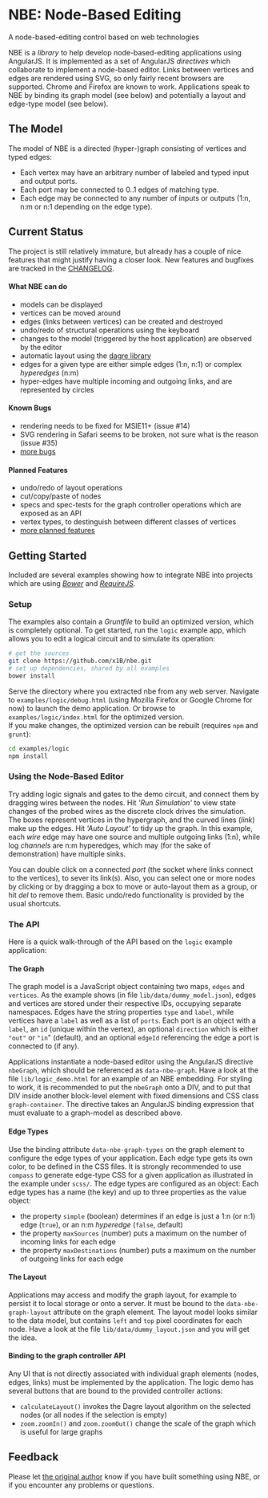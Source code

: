 # NBE: Node-Based Editing

A node-based-editing control based on web technologies

NBE is a _library_ to help develop node-based-editing applications using AngularJS.
It is implemented as a set of AngularJS _directives_ which collaborate to implement a node-based editor.
Links between vertices and edges are rendered using SVG, so only fairly recent browsers are supported.
Chrome and Firefox are known to work.
Applications speak to NBE by binding its graph model (see below) and potentially a layout and edge-type model (see below).


## The Model

The model of NBE is a directed (hyper-)graph consisting of vertices and typed edges:

- Each vertex may have an arbitrary number of labeled and typed input and output ports.
- Each port may be connected to 0..1 edges of matching type.
- Each edge may be connected to any number of inputs or outputs (1:n, n:m or n:1 depending on the edge type).


## Current Status

The project is still relatively immature, but already has a couple of nice features that might justify having a closer look.
New features and bugfixes are tracked in the [CHANGELOG](CHANGELOG.md).

#### What NBE can do
- models can be displayed
- vertices can be moved around
- edges (links between vertices) can be created and destroyed
- undo/redo of structural operations using the keyboard
- changes to the model (triggered by the host application) are observed by the editor
- automatic layout using the [dagre library](https://github.com/cpettitt/dagre)
- edges for a given type are either simple edges (1:n, n:1) or complex _hyperedges_ (n:m)
- hyper-edges have multiple incoming and outgoing links, and are represented by circles

#### Known Bugs
- rendering needs to be fixed for MSIE11+ (issue #14)
- SVG rendering in Safari seems to be broken, not sure what is the reason (issue #35)
- [more bugs](https://github.com/x1B/nbe/issues?q=is%3Aopen+is%3Aissue+label%3Abug)

#### Planned Features
- undo/redo of layout operations
- cut/copy/paste of nodes
- specs and spec-tests for the graph controller operations which are exposed as an API
- vertex types, to destinguish between different classes of vertices
- [more planned features](https://github.com/x1B/nbe/issues?q=is%3Aopen+is%3Aissue+label%3Aenhancement)


## Getting Started

Included are several examples showing how to integrate NBE into projects which are using _[Bower](http://bower.io/)_ and _[RequireJS](http://requirejs.org/)_.  

### Setup

The examples also contain a _Gruntfile_ to build an optimized version, which is completely optional. 
To get started, run the `logic` example app, which allows you to edit a logical circuit and to simulate its operation:

```sh
# get the sources
git clone https://github.com/x1B/nbe.git
# set up dependencies, shared by all examples
bower install
```

Serve the directory where you extracted nbe from any web server.
Navigate to `examples/logic/debug.html` (using Mozilla Firefox or Google Chrome for now) to launch the demo application.
Or browse to `examples/logic/index.html` for the optimized version.    
If you make changes, the optimized version can be rebuilt (requires `npm` and `grunt`):
```sh
cd examples/logic
npm install
```

### Using the Node-Based Editor

Try adding logic signals and gates to the demo circuit, and connect them by dragging wires between the nodes.
Hit _'Run Simulation'_ to view state changes of the probed wires as the discrete clock drives the simulation.
The boxes represent vertices in the hypergraph, and the curved lines (_link_) make up the edges.
Hit _'Auto Layout'_ to tidy up the graph.
In this example, each _wire_ edge may have one source and multiple outgoing links (1:n), while log _channels_ are n:m hyperedges, which may (for the sake of demonstration) have multiple sinks.

You can double click on a connected _port_ (the socket where links connect to the vertices), to sever its link(s).
Also, you can select one or more nodes by clicking or by dragging a box to move or auto-layout them as a group, or hit _del_ to remove them.
Basic undo/redo functionality is provided by the usual shortcuts.

### The API

Here is a quick walk-through of the API based on the `logic` example application:

#### The Graph

The graph model is a JavaScript object containing two maps, `edges` and `vertices`.
As the example shows (in file `lib/data/dummy_model.json`), edges and vertices are stored under their respective IDs, occupying separate namespaces.
Edges have the string properties `type` and `label`, while vertices have a `label` as well as a list of `ports`.
Each port is an object with a `label`, an `id` (unique within the vertex), an optional `direction` which is either `"out"` or `"in`" (default), and an optional `edgeId` referencing the edge a port is connected to (if any). 

Applications instantiate a node-based editor using the AngularJS directive `nbeGraph`, which should be referenced as `data-nbe-graph`.
Have a look at the file `lib/logic_demo.html` for an example of an NBE embedding.
For styling to work, it is recommended to put the `nbeGraph` onto a DIV, and to put that DIV inside another block-level element with fixed dimensions and CSS class `graph-container`.
The directive takes an AngularJS binding expression that must evaluate to a graph-model as described above.

#### Edge Types

Use the binding attribute `data-nbe-graph-types` on the graph element to configure the edge types of your application.
Each edge type gets its own color, to be defined in the CSS files.
It is strongly recommended to use `compass` to generate edge-type CSS for a given application as illustrated in the example under `scss/`.
The edge types are configured as an object: 
Each edge types has a name (the key) and up to three properties as the value object:
 * the property `simple` (boolean) determines if an edge is just a 1:n (or n:1) edge (`true`), or an n:m _hyperedge_ (`false`, default)
 * the property `maxSources` (number) puts a maximum on the number of incoming links for each edge
 * the property `maxDestinations` (number) puts a maximum on the number of outgoing links for each edge

#### The Layout

Applications may access and modify the graph layout, for example to persist it to local storage or onto a server.
It must be bound to the `data-nbe-graph-layout` attribute on the graph element.
The layout model looks similar to the data model, but contains `left` and `top` pixel coordinates for each node.
Have a look at the file `lib/data/dummy_layout.json` and you will get the idea.

#### Binding to the graph controller API

Any UI that is not directly associated with individual graph elements (nodes, edges, links) must be implemented by the application.
The logic demo has several buttons that are bound to the provided controller actions:
 * `calculateLayout()` invokes the Dagre layout algorithm on the selected nodes (or all nodes if the selection is empty)
 * `zoom.zoomIn()` and `zoom.zoomOut()` change the scale of the graph which is useful for large graphs


## Feedback

Please let [the original author](http://x1b.github.com) know if you have built something using NBE, or if you encounter any problems or questions.
